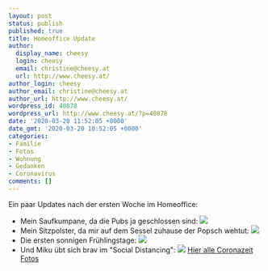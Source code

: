 ```yaml
---
layout: post
status: publish
published: true
title: Homeoffice Update
author:
  display_name: cheesy
  login: cheesy
  email: christine@cheesy.at
  url: http://www.cheesy.at/
author_login: cheesy
author_email: christine@cheesy.at
author_url: http://www.cheesy.at/
wordpress_id: 40878
wordpress_url: http://www.cheesy.at/?p=40878
date: '2020-03-20 11:52:05 +0000'
date_gmt: '2020-03-20 10:52:05 +0000'
categories:
- Familie
- Fotos
- Wohnung
- Gedanken
- Coronavirus
comments: []
---
```

Ein paar Updates nach der ersten Woche im Homeoffice:
- Mein Saufkumpane, da die Pubs ja geschlossen sind:
 ![](http://www.cheesy.at/wp-content/uploads/Coronazeit-008.jpg)
- Mein Sitzpolster, da mir auf dem Sessel zuhause der Popsch wehtut:
 ![](http://www.cheesy.at/wp-content/uploads/Coronazeit-009.jpg)
- Die ersten sonnigen Frühlingstage:
 ![](http://www.cheesy.at/wp-content/uploads/Coronazeit-011.jpg)
- Und Miku übt sich brav im "Social Distancing":
 ![](http://www.cheesy.at/wp-content/uploads/Coronazeit-013.jpg)
[Hier alle Coronazeit Fotos](http://www.cheesy.at/fotos/leben-in-belfast/covid-19/)
